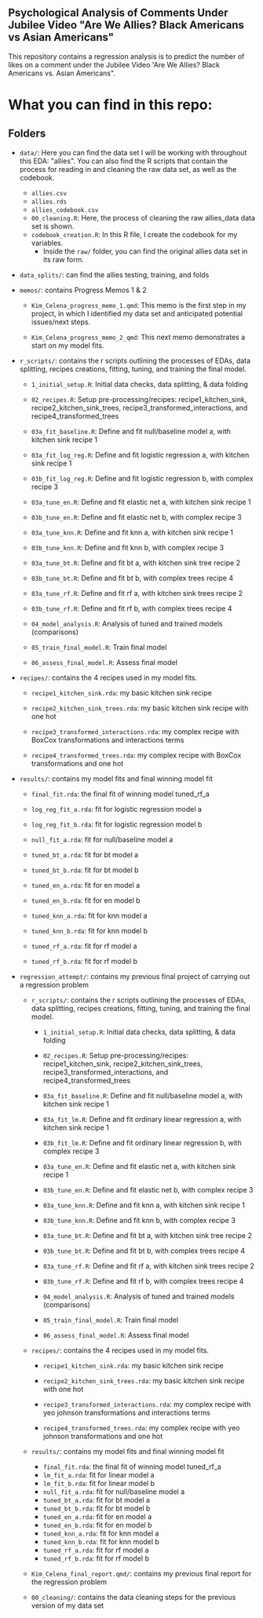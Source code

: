 ## Psychological Analysis of Comments Under Jubilee Video "Are We Allies? Black Americans vs Asian Americans"

This repository contains a regression analysis is to predict the number of likes on a comment under the Jubilee Video 'Are We Allies? Black Americans vs. Asian Americans".

# What you can find in this repo:

## Folders

-   `data/`: Here you can find the data set I will be working with throughout this EDA: "allies". You can also find the R scripts that contain the process for reading in and cleaning the raw data set, as well as the codebook.

    -   `allies.csv`
    -   `allies.rds`
    -   `allies_codebook.csv`
    -   `00_cleaning.R`: Here, the process of cleaning the raw allies_data data set is shown.
    -   `codebook_creation.R`: In this R file, I create the codebook for my variables.
        -   Inside the `raw/` folder, you can find the original allies data set in its raw form.

-   `data_splits/`: can find the allies testing, training, and folds

-   `memos/`: contains Progress Memos 1 & 2

    -   `Kim_Celena_progress_memo_1.qmd`: This memo is the first step in my project, in which I identified my data set and anticipated potential issues/next steps.

    -   `Kim_Celena_progress_memo_2_qmd`: This next memo demonstrates a start on my model fits.

-   `r_scripts/`: contains the r scripts outlining the processes of EDAs, data splitting, recipes creations, fitting, tuning, and training the final model.

    -   `1_initial_setup.R`: Initial data checks, data splitting, & data folding

    -   `02_recipes.R`: Setup pre-processing/recipes: recipe1_kitchen_sink, recipe2_kitchen_sink_trees, recipe3_transformed_interactions, and recipe4_transformed_trees

    -   `03a_fit_baseline.R`: Define and fit null/baseline model a, with kitchen sink recipe 1

    -   `03a_fit_log_reg.R`: Define and fit logistic regression a, with kitchen sink recipe 1

    -   `03b_fit_log_reg.R`: Define and fit logistic regression b, with complex recipe 3

    -   `03a_tune_en.R`: Define and fit elastic net a, with kitchen sink recipe 1

    -   `03b_tune_en.R`: Define and fit elastic net b, with complex recipe 3

    -   `03a_tune_knn.R`: Define and fit knn a, with kitchen sink recipe 1

    -   `03b_tune_knn.R`: Define and fit knn b, with complex recipe 3

    -   `03a_tune_bt.R`: Define and fit bt a, with kitchen sink tree recipe 2

    -   `03b_tune_bt.R`: Define and fit bt b, with complex trees recipe 4

    -   `03a_tune_rf.R`: Define and fit rf a, with kitchen sink trees recipe 2

    -   `03b_tune_rf.R`: Define and fit rf b, with complex trees recipe 4

    -   `04_model_analysis.R`: Analysis of tuned and trained models (comparisons)

    -   `05_train_final_model.R`: Train final model

    -   `06_assess_final_model.R`: Assess final model

-   `recipes/`: contains the 4 recipes used in my model fits.

    -   `recipe1_kitchen_sink.rda`: my basic kitchen sink recipe

    -   `recipe2_kitchen_sink_trees.rda`: my basic kitchen sink recipe with one hot

    -   `recipe3_transformed_interactions.rda`: my complex recipe with BoxCox transformations and interactions terms

    -   `recipe4_transformed_trees.rda`: my complex recipe with BoxCox transformations and one hot

-   `results/`: contains my model fits and final winning model fit

    -   `final_fit.rda`: the final fit of winning model tuned_rf_a

    -   `log_reg_fit_a.rda`: fit for logistic regression model a

    -   `log_reg_fit_b.rda`: fit for logistic regression model b

    -   `null_fit_a.rda`: fit for null/baseline model a

    -   `tuned_bt_a.rda`: fit for bt model a

    -   `tuned_bt_b.rda`: fit for bt model b

    -   `tuned_en_a.rda`: fit for en model a

    -   `tuned_en_b.rda`: fit for en model b

    -   `tuned_knn_a.rda`: fit for knn model a

    -   `tuned_knn_b.rda`: fit for knn model b

    -   `tuned_rf_a.rda`: fit for rf model a

    -   `tuned_rf_b.rda`: fit for rf model b

-   `regression_attempt/`: contains my previous final project of carrying out a regression problem

    -   `r_scripts/`: contains the r scripts outlining the processes of EDAs, data splitting, recipes creations, fitting, tuning, and training the final model.

        -   `1_initial_setup.R`: Initial data checks, data splitting, & data folding

        -   `02_recipes.R`: Setup pre-processing/recipes: recipe1_kitchen_sink, recipe2_kitchen_sink_trees, recipe3_transformed_interactions, and recipe4_transformed_trees

        -   `03a_fit_baseline.R`: Define and fit null/baseline model a, with kitchen sink recipe 1

        -   `03a_fit_lm.R`: Define and fit ordinary linear regression a, with kitchen sink recipe 1

        -   `03b_fit_lm.R`: Define and fit ordinary linear regression b, with complex recipe 3

        -   `03a_tune_en.R`: Define and fit elastic net a, with kitchen sink recipe 1

        -   `03b_tune_en.R`: Define and fit elastic net b, with complex recipe 3

        -   `03a_tune_knn.R`: Define and fit knn a, with kitchen sink recipe 1

        -   `03b_tune_knn.R`: Define and fit knn b, with complex recipe 3

        -   `03a_tune_bt.R`: Define and fit bt a, with kitchen sink tree recipe 2

        -   `03b_tune_bt.R`: Define and fit bt b, with complex trees recipe 4

        -   `03a_tune_rf.R`: Define and fit rf a, with kitchen sink trees recipe 2

        -   `03b_tune_rf.R`: Define and fit rf b, with complex trees recipe 4

        -   `04_model_analysis.R`: Analysis of tuned and trained models (comparisons)

        -   `05_train_final_model.R`: Train final model

        -   `06_assess_final_model.R`: Assess final model

    -   `recipes/`: contains the 4 recipes used in my model fits.

        -   `recipe1_kitchen_sink.rda`: my basic kitchen sink recipe

        -   `recipe2_kitchen_sink_trees.rda`: my basic kitchen sink recipe with one hot

        -   `recipe3_transformed_interactions.rda`: my complex recipe with yeo johnson transformations and interactions terms

        -   `recipe4_transformed_trees.rda`: my complex recipe with yeo johnson transformations and one hot

    -   `results/`: contains my model fits and final winning model fit

        -   `final_fit.rda`: the final fit of winning model tuned_rf_a
        -   `lm_fit_a.rda`: fit for linear model a
        -   `lm_fit_b.rda`: fit for linear model b
        -   `null_fit_a.rda`: fit for null/baseline model a
        -   `tuned_bt_a.rda`: fit for bt model a
        -   `tuned_bt_b.rda`: fit for bt model b
        -   `tuned_en_a.rda`: fit for en model a
        -   `tuned_en_b.rda`: fit for en model b
        -   `tuned_knn_a.rda`: fit for knn model a
        -   `tuned_knn_b.rda`: fit for knn model b
        -   `tuned_rf_a.rda`: fit for rf model a
        -   `tuned_rf_b.rda`: fit for rf model b

    -   `Kim_Celena_final_report.qmd/`: contains my previous final report for the regression problem

    -   `00_cleaning/`: contains the data cleaning steps for the previous version of my data set
